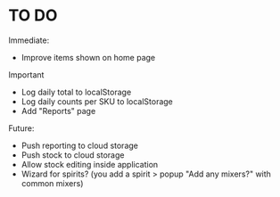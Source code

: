 # TO DO

Immediate:

- Improve items shown on home page

Important

- Log daily total to localStorage
- Log daily counts per SKU to localStorage
- Add "Reports" page

Future:

- Push reporting to cloud storage
- Push stock to cloud storage
- Allow stock editing inside application
- Wizard for spirits? (you add a spirit > popup "Add any mixers?" with common mixers)
